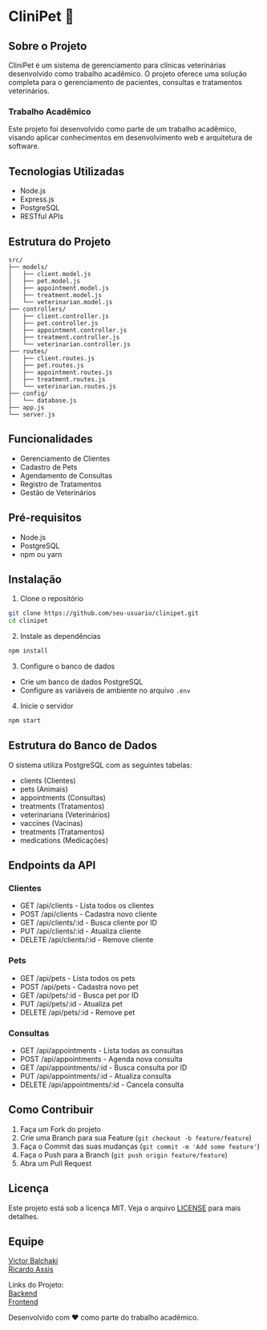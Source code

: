 # CliniPet 🐾

## Sobre o Projeto

CliniPet é um sistema de gerenciamento para clínicas veterinárias desenvolvido como trabalho acadêmico. O projeto oferece uma solução completa para o gerenciamento de pacientes, consultas e tratamentos veterinários.

### Trabalho Acadêmico
Este projeto foi desenvolvido como parte de um trabalho acadêmico, visando aplicar conhecimentos em desenvolvimento web e arquitetura de software.

## Tecnologias Utilizadas

- Node.js
- Express.js
- PostgreSQL
- RESTful APIs

## Estrutura do Projeto
```plaintext
src/
├── models/
│   ├── client.model.js
│   ├── pet.model.js
│   ├── appointment.model.js
│   ├── treatment.model.js
│   └── veterinarian.model.js
├── controllers/
│   ├── client.controller.js
│   ├── pet.controller.js
│   ├── appointment.controller.js
│   ├── treatment.controller.js
│   └── veterinarian.controller.js
├── routes/
│   ├── client.routes.js
│   ├── pet.routes.js
│   ├── appointment.routes.js
│   ├── treatment.routes.js
│   └── veterinarian.routes.js
├── config/
│   └── database.js
├── app.js
└── server.js
```

## Funcionalidades

- Gerenciamento de Clientes
- Cadastro de Pets
- Agendamento de Consultas
- Registro de Tratamentos
- Gestão de Veterinários

## Pré-requisitos

- Node.js
- PostgreSQL
- npm ou yarn

## Instalação

1. Clone o repositório
```bash
git clone https://github.com/seu-usuario/clinipet.git
cd clinipet
```
2. Instale as dependências
```bash
npm install
```
3. Configure o banco de dados


- Crie um banco de dados PostgreSQL
- Configure as variáveis de ambiente no arquivo `.env`

4. Inicie o servidor
```bash
npm start
```

## Estrutura do Banco de Dados

O sistema utiliza PostgreSQL com as seguintes tabelas:

- clients (Clientes)
- pets (Animais)
- appointments (Consultas)
- treatments (Tratamentos)
- veterinarians (Veterinários)
- vaccines (Vacinas)
- treatments (Tratamentos)
- medications (Medicações)


## Endpoints da API

### Clientes

- GET /api/clients - Lista todos os clientes
- POST /api/clients - Cadastra novo cliente
- GET /api/clients/:id - Busca cliente por ID
- PUT /api/clients/:id - Atualiza cliente
- DELETE /api/clients/:id - Remove cliente


### Pets

- GET /api/pets - Lista todos os pets
- POST /api/pets - Cadastra novo pet
- GET /api/pets/:id - Busca pet por ID
- PUT /api/pets/:id - Atualiza pet
- DELETE /api/pets/:id - Remove pet


### Consultas

- GET /api/appointments - Lista todas as consultas
- POST /api/appointments - Agenda nova consulta
- GET /api/appointments/:id - Busca consulta por ID
- PUT /api/appointments/:id - Atualiza consulta
- DELETE /api/appointments/:id - Cancela consulta


## Como Contribuir

1. Faça um Fork do projeto
2. Crie uma Branch para sua Feature (`git checkout -b feature/feature`)
3. Faça o Commit das suas mudanças (`git commit -m 'Add some feature'`)
4. Faça o Push para a Branch (`git push origin feature/feature`)
5. Abra um Pull Request


## Licença

Este projeto está sob a licença MIT. Veja o arquivo [LICENSE](LICENSE) para mais detalhes.

## Equipe
[Victor Balchaki](https://github.com/sparkxrd/balchaki)   
[Ricardo Assis](https://github.com/sparkxrd/seuamigoo)  

Links do Projeto:     
[Backend](https://github.com/clinipet/backend)   
[Frontend](https://github.com/clinipet/frontend)  

Desenvolvido com ❤️ como parte do trabalho acadêmico.
